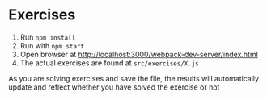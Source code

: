 Exercises
=========

1. Run `npm install`
2. Run with `npm start`
3. Open browser at [http://localhost:3000/webpack-dev-server/index.html](localhost:3000/webpack-dev-server/index.html)
4. The actual exercises are found at `src/exercises/X.js`

As you are solving exercises and save the file, the results will automatically update and reflect whether you have solved the exercise or not
